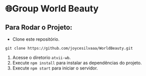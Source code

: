 <h1>🌐Group World Beauty</h1>

## Para Rodar o Projeto:
 - Clone este repositório.
>
    git clone https://github.com/joycesilvaaa/WorldBeauty.git
>

1. Acesse o diretorio `atvii-wb`.
2. Execute `npm install` para instalar as dependências do projeto.
3. Execute `npm start` para iniciar o servidor.
